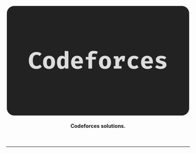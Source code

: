 <div align="center">
    <img
        alt="Codeforces"
        src="https://raw.githubusercontent.com/byte-brianlaw/codeforces/main/assets/logo.svg"
        width="500"
    >
    <br>
    <br>
    <b>Codeforces solutions.</b>
    <br>
    <br>
    <img alt="" height="30" src="https://bit.ly/3SbxXgy">
</div>

---
